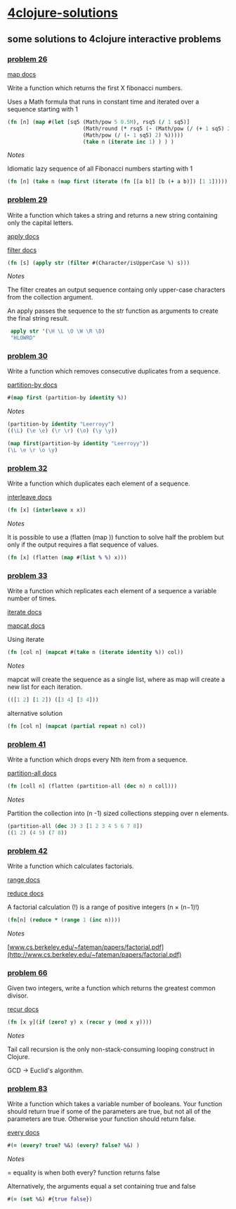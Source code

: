 # [4clojure-solutions](http://www.4clojure.com/)
## some solutions to 4clojure interactive problems

### [problem 26](http://www.4clojure.com/problem/26)

[map docs](https://clojuredocs.org/clojure.core/map)

Write a function which returns the first X fibonacci numbers.

Uses a Math formula that runs in constant time and iterated over a sequence starting with 1

~~~clojure
(fn [n] (map #(let [sq5 (Math/pow 5 0.5M), rsq5 (/ 1 sq5)]
                        (Math/round (* rsq5 (- (Math/pow (/ (+ 1 sq5) 2) %)
                        (Math/pow (/ (- 1 sq5) 2) %)))))
                        (take n (iterate inc 1) ) ) ) 
~~~

_Notes_

Idiomatic lazy sequence of all Fibonacci numbers starting with 1

~~~clojure
(fn [n] (take n (map first (iterate (fn [[a b]] [b (+ a b)]) [1 1]))))
~~~

### [problem 29](https://4clojure.com/problem/29)

Write a function which takes a string and returns a new string containing only the capital letters.

[apply docs](https://clojuredocs.org/clojure.core/apply)

[filter docs](https://clojuredocs.org/clojure.core/filter)

~~~clojure
(fn [s] (apply str (filter #(Character/isUpperCase %) s)))
~~~

_Notes_

The filter creates an output sequence containg only upper-case characters from the collection argument.

An apply passes the sequence to the str function as arguments to create the final string result.

~~~clojure
 apply str '(\H \L \O \W \R \D)
 "HLOWRD"
~~~ 

### [problem 30](https://4clojure.com/problem/30)

Write a function which removes consecutive duplicates from a sequence.

[partition-by docs](https://clojuredocs.org/clojure.core/partition-by)

~~~clojure
#(map first (partition-by identity %))
~~~

_Notes_

~~~clojure 
(partition-by identity "Leerroyy") 
((\L) (\e \e) (\r \r) (\o) (\y \y))

(map first(partition-by identity "Leerroyy"))
(\L \e \r \o \y)
~~~

### [problem 32](https://4clojure.com/problem/32)

Write a function which duplicates each element of a sequence.

[interleave docs](https://clojuredocs.org/clojure.core/interleave)

~~~clojure
(fn [x] (interleave x x))
~~~

_Notes_

It is possible to use a (flatten (map )) function to solve half the problem but only if the output requires a flat sequence of values.

~~~clojure
(fn [x] (flatten (map #(list % %) x)))
~~~

### [problem 33](https://4clojure.com/problem/33)

Write a function which replicates each element of a sequence a variable number of times.

[iterate docs](https://clojuredocs.org/clojure.core/iterate)

[mapcat docs](https://clojuredocs.org/clojure.core/mapcat)

Using iterate

~~~clojure
(fn [col n] (mapcat #(take n (iterate identity %)) col))
~~~

_Notes_

mapcat will create the sequence as a single list, where as map will create a new list for each iteration.

~~~clojure
(([1 2] [1 2]) ([3 4] [3 4]))
~~~

alternative solution

~~~clojure
(fn [col n] (mapcat (partial repeat n) col))
~~~

### [problem 41](https://4clojure.com/problem/41)

Write a function which drops every Nth item from a sequence.

[partition-all docs](https://clojuredocs.org/clojure.core/partition-all)

~~~clojure
(fn [coll n] (flatten (partition-all (dec n) n coll)))
~~~

_Notes_

Partition the collection into (n -1) sized collections stepping over n elements.

~~~clojure
(partition-all (dec 3) 3 [1 2 3 4 5 6 7 8])
((1 2) (4 5) (7 8))
~~~

### [problem 42](https://4clojure.com/problem/42)

Write a function which calculates factorials.

[range docs](https://clojuredocs.org/clojure.core/range)

[reduce docs](https://clojuredocs.org/clojure.core/reduce)

A factorial calculation (!) is a range of positive integers (n × (n−1)!)

~~~clojure
(fn[n] (reduce * (range 1 (inc n))))
~~~

_Notes_

[www.cs.berkeley.edu/~fateman/papers/factorial.pdf](http://www.cs.berkeley.edu/~fateman/papers/factorial.pdf)


### [problem 66](https://4clojure.com/problem/66)

Given two integers, write a function which returns the greatest common divisor.

[recur docs](https://clojuredocs.org/clojure.core/recur)

~~~clojure
(fn [x y](if (zero? y) x (recur y (mod x y))))
~~~

_Notes_

Tail call recursion is the only non-stack-consuming looping construct in Clojure.

GCD -> Euclid's algorithm.

### [problem 83](https://4clojure.com/problem/83)

Write a function which takes a variable number of booleans. Your function should return true if some of the parameters are true, but not all of the parameters are true. Otherwise your function should return false.

[every docs](https://clojuredocs.org/clojure.core/every)

~~~clojure
#(= (every? true? %&) (every? false? %&) )
~~~~~~

_Notes_

= equality is when both every? function returns false  

Alternatively, the arguments equal a set containing true and false

~~~clojure
#(= (set %&) #{true false})
~~~
